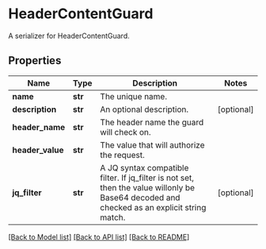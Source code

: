 # HeaderContentGuard

A serializer for HeaderContentGuard.
## Properties
Name | Type | Description | Notes
------------ | ------------- | ------------- | -------------
**name** | **str** | The unique name. | 
**description** | **str** | An optional description. | [optional] 
**header_name** | **str** | The header name the guard will check on. | 
**header_value** | **str** | The value that will authorize the request. | 
**jq_filter** | **str** | A JQ syntax compatible filter. If jq_filter is not set, then the value willonly be Base64 decoded and checked as an explicit string match. | [optional] 

[[Back to Model list]](../README.md#documentation-for-models) [[Back to API list]](../README.md#documentation-for-api-endpoints) [[Back to README]](../README.md)


